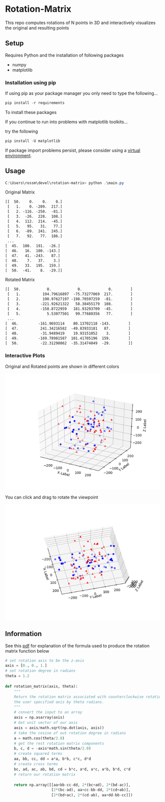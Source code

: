 # Rotation-Matrix
This repo computes rotations of N points in 3D and interactively visualizes the original and resulting points

## Setup
Requires Python and the installation of following packages
- numpy
- matplotlib

### Installation using pip
If using pip as your package manager you only need to type the following...
```PowerShell
pip install -r requirements
```
To install these packages

If you continue to run into problems with matplotlib toolkits...

try the following
```PowerShell
pip install -U matplotlib
```

If package import problems persist, please consider using a [virtual environment](https://docs.python-guide.org/dev/virtualenvs/).

## Usage
```PowerShell
C:\Users\rossm\devel\rotation-matrix> python .\main.py
```

Original Matrix
```
[[  50.    0.    0.    0.]
 [   1.    0. -209.  217.]
 [   2. -116. -250.  -81.]
 [   3.  -26.  228.  108.]
 [   4.  112.  214.  -45.]
 [   5.   95.   31.   77.]
 [   6.  -89.  241.  245.]
 [   7.   92.   77.  186.]
 ...
[  45.  100.  191.  -26.]
[  46.   16.  180. -143.]
[  47.   41. -243.   87.]
[  48.    7.   37.    3.]
[  49.   33.  195.  159.]
[  50.  -41.    8.  -29.]]
```
Rotated Matrix
```Shell
[[  50.            0.            0.            0.        ]
 [   1.          194.79616897  -75.73277069  217.        ]
 [   2.          190.97627197 -198.70597259  -81.        ]
 [   3.         -221.92621322   58.38455179  108.        ]
 [   4.         -158.8722959   181.93293709  -45.        ]
 [   5.            5.53077501   99.77680356   77.        ]
 ...
[  46.         -161.9693114    80.13702118 -143.        ]
[  47.          241.34216582  -49.83933181   87.        ]
[  48.          -31.9489419    19.93151052    3.        ]
[  49.         -169.78981587  101.41705196  159.        ]
[  50.          -22.31298062  -35.31474049  -29.        ]]
```

### Interactive Plots
Original and Rotated points are shown in different colors

![output-01.png](./doc/img/output-01.png)

You can click and drag to rotate the viewpoint

![output-02.png](./doc/img/output-02.png)

## Information
See this [pdf](https://github.com/mauckc/rotation-matrix/blob/master/doc/my-solution-rotation-matrix.pdf) for explanation of the formula used to produce the rotation matrix function below

```python
# set rotation axis to be the z-axis
axis = [0., 0., 1.]
# set rotation degree in radians
theta = 1.2

def rotation_matrix(axis, theta):
    """
    Return the rotation matrix associated with counterclockwise rotation about
    the user specified axis by theta radians.
    """
    # convert the input to an array
    axis = np.asarray(axis)
    # Get unit vector of our axis
    axis = axis/math.sqrt(np.dot(axis, axis))
    # take the cosine of out rotation degree in radians
    a = math.cos(theta/2.0)
    # get the rest rotation matrix components
    b, c, d = -axis*math.sin(theta/2.0)
    # create squared terms
    aa, bb, cc, dd = a*a, b*b, c*c, d*d
    # create cross terms
    bc, ad, ac, ab, bd, cd = b*c, a*d, a*c, a*b, b*d, c*d
    # return our rotation matrix

    return np.array([[aa+bb-cc-dd, 2*(bc+ad), 2*(bd-ac)],
                     [2*(bc-ad), aa+cc-bb-dd, 2*(cd+ab)],
                     [2*(bd+ac), 2*(cd-ab), aa+dd-bb-cc]])
```

